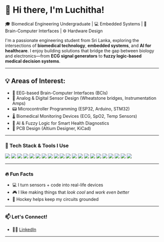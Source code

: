 # 👋 Hi there, I'm Luchitha!  
🎓 Biomedical Engineering Undergraduate | 💻 Embedded Systems | 🧠 Brain-Computer Interfaces | ⚙️ Hardware Design

I'm a passionate engineering student from Sri Lanka, exploring the intersections of **biomedical technology**, **embedded systems**, and **AI for healthcare**. I enjoy building solutions that bridge the gap between biology and electronics—from **ECG signal generators** to **fuzzy logic-based medical decision systems**.

---

## 💡 Areas of Interest:
- 🧠 EEG-based Brain-Computer Interfaces (BCIs)  
- 🔧 Analog & Digital Sensor Design (Wheatstone bridges, Instrumentation Amps)  
- 📟 Microcontroller Programming (ESP32, Arduino, STM32)  
- 🌡️ Biomedical Monitoring Devices (ECG, SpO2, Temp Sensors)  
- 🧠 AI & Fuzzy Logic for Smart Health Diagnostics  
- 📐 PCB Design (Altium Designer, KiCad)

---

### 🚀 Tech Stack & Tools I Use

<p align="left">
  <img src="https://img.shields.io/badge/Arduino-00979D?style=for-the-badge&logo=Arduino&logoColor=white"/>
  <img src="https://img.shields.io/badge/MATLAB-0076A8?style=for-the-badge&logo=mathworks&logoColor=white"/>
  <img src="https://img.shields.io/badge/Python-3776AB?style=for-the-badge&logo=python&logoColor=white"/>
  <img src="https://img.shields.io/badge/TensorFlow-FF6F00?style=for-the-badge&logo=TensorFlow&logoColor=white"/>
  <img src="https://img.shields.io/badge/Kaggle-20BEFF?style=for-the-badge&logo=Kaggle&logoColor=white"/>
  <img src="https://img.shields.io/badge/PyCharm-000000?style=for-the-badge&logo=PyCharm&logoColor=white"/>
  <img src="https://img.shields.io/badge/SolidWorks-E4211C?style=for-the-badge&logo=solidworks&logoColor=white"/>
  <img src="https://img.shields.io/badge/Altium%20Designer-FF6C00?style=for-the-badge&logoColor=white"/>
  <img src="https://img.shields.io/badge/Proteus-1F4D7A?style=for-the-badge&logoColor=white"/>
  <img src="https://img.shields.io/badge/LTspice-990000?style=for-the-badge&logoColor=white"/>
  <img src="https://img.shields.io/badge/Wokwi-30B8FF?style=for-the-badge&logoColor=white"/>
  <img src="https://img.shields.io/badge/KiCad-314CB0?style=for-the-badge&logo=KiCad&logoColor=white"/>
  <img src="https://img.shields.io/badge/VS%20Code-007ACC?style=for-the-badge&logo=visual-studio-code&logoColor=white"/>
  <img src="https://img.shields.io/badge/GitHub-181717?style=for-the-badge&logo=github&logoColor=white"/>
  <img src="https://img.shields.io/badge/Google%20Colab-F9AB00?style=for-the-badge&logo=google-colab&logoColor=white"/>
  <img src="https://img.shields.io/badge/C-A8B9CC?style=for-the-badge&logo=c&logoColor=white"/>
  <img src="https://img.shields.io/badge/C%2B%2B-00599C?style=for-the-badge&logo=cplusplus&logoColor=white"/>
  <img src="https://img.shields.io/badge/Quartus-FF6C00?style=for-the-badge&logo=Intel&logoColor=white"/>
  <img src="https://img.shields.io/badge/Fritzing-9A5B30?style=for-the-badge&logo=fritzing&logoColor=white"/>
  <img src="https://img.shields.io/badge/React-61DAFB?style=for-the-badge&logo=react&logoColor=white"/>
  <img src="https://img.shields.io/badge/FastAPI-009688?style=for-the-badge&logo=fastapi&logoColor=white"/>
</p>



---



### 🔥 Fun Facts
- 💻 I turn sensors + code into real-life devices
- 🎮 I like making things that *look cool* and *work even better*
- 🏑 Hockey helps keep my circuits grounded

---

### 📫 Let's Connect!

- 🧑‍🔬 [LinkedIn](https://www.linkedin.com/in/luchitha-perera-998312248/)

---

